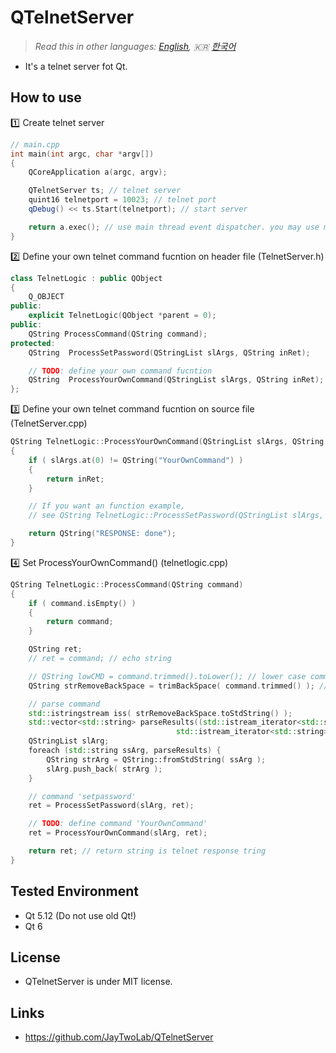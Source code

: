 # QTelnetServer

> *Read this in other languages: [English](README.md), :kr: [한국어](README.ko.md)*

- It's a telnet server fot Qt.

## How to use

:one: Create telnet server


```cpp
// main.cpp
int main(int argc, char *argv[])
{
    QCoreApplication a(argc, argv);

    QTelnetServer ts; // telnet server
    quint16 telnetport = 10023; // telnet port
    qDebug() << ts.Start(telnetport); // start server

    return a.exec(); // use main thread event dispatcher. you may use multi-thread.
}
```

:two: Define your own telnet command fucntion on header file (TelnetServer.h)

```cpp
class TelnetLogic : public QObject
{
    Q_OBJECT
public:
    explicit TelnetLogic(QObject *parent = 0);
public:
    QString ProcessCommand(QString command);
protected:
    QString  ProcessSetPassword(QStringList slArgs, QString inRet);

    // TODO: define your own command fucntion 
    QString  ProcessYourOwnCommand(QStringList slArgs, QString inRet);
};
```

:three: Define your own telnet command fucntion on source file (TelnetServer.cpp) 

```cpp
QString TelnetLogic::ProcessYourOwnCommand(QStringList slArgs, QString inRet)
{
    if ( slArgs.at(0) != QString("YourOwnCommand") )
    {
        return inRet;
    }

    // If you want an function example, 
    // see QString TelnetLogic::ProcessSetPassword(QStringList slArgs, QString inRet)

    return QString("RESPONSE: done");
}
```

:four: Set ProcessYourOwnCommand() (telnetlogic.cpp)

```cpp
QString TelnetLogic::ProcessCommand(QString command)
{
    if ( command.isEmpty() )
    {
        return command;
    }

    QString ret;
    // ret = command; // echo string

    // QString lowCMD = command.trimmed().toLower(); // lower case command string
    QString strRemoveBackSpace = trimBackSpace( command.trimmed() ); // remove backspace and pre-backspace character

    // parse command
    std::istringstream iss( strRemoveBackSpace.toStdString() );
    std::vector<std::string> parseResults((std::istream_iterator<std::string>(iss)),
                                     std::istream_iterator<std::string>());
    QStringList slArg;
    foreach (std::string ssArg, parseResults) {
        QString strArg = QString::fromStdString( ssArg );
        slArg.push_back( strArg );
    }

    // command 'setpassword'
    ret = ProcessSetPassword(slArg, ret);

    // TODO: define command 'YourOwnCommand'
    ret = ProcessYourOwnCommand(slArg, ret);

    return ret; // return string is telnet response tring
}
```

## Tested Environment

- Qt 5.12 (Do not use old Qt!)
- Qt 6

## License

- QTelnetServer is under MIT license.

## Links
- https://github.com/JayTwoLab/QTelnetServer
